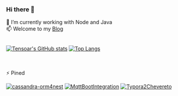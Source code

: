 ### Hi there 👋

<!--
**tensoar/tensoar** is a ✨ _special_ ✨ repository because its `README.md` (this file) appears on your GitHub profile.

Here are some ideas to get you started:

- 🔭 I’m currently working on ...
- 🌱 I’m currently learning ...
- 👯 I’m looking to collaborate on ...
- 🤔 I’m looking for help with ...
- 💬 Ask me about ...
- 📫 How to reach me: ...
- 😄 Pronouns: ...
- ⚡ Fun fact: ...
-->
🌱 I’m currently working with Node and Java <br>
📫 Welcome to my [Blog](https://labrador.ink) <br><br>

[![Tensoar's GitHub stats](https://github-readme-stats.vercel.app/api?username=tensoar&show_icons=true&count_private=true&hide=contribs&include_all_commits=true&theme=vue-dark&custom_title=Tensoar's%20GitHub%20stats)](https://github.com/tensoar)
[![Top Langs](https://github-readme-stats.vercel.app/api/top-langs/?username=tensoar&layout=compact&theme=vue-dark)](https://github.com/tensoar)

<br><br>
⚡ Pined<br>

[![cassandra-orm4nest](https://github-readme-stats.vercel.app/api/pin/?username=tensoar&theme=vue-dark&repo=cassandra-orm4nest)](https://github.com/tensoar/cassandra-orm4nest)
[![MqttBootIntegration](https://github-readme-stats.vercel.app/api/pin/?username=tensoar&theme=vue-dark&repo=MqttBootIntegration)](https://github.com/tensoar/MqttBootIntegration)
[![Typora2Chevereto](https://github-readme-stats.vercel.app/api/pin/?username=tensoar&theme=vue-dark&repo=typora2chevereto)](https://github.com/tensoar/typora2chevereto)
